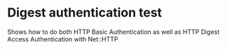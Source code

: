 # Digest authentication test

Shows how to do both HTTP Basic Authentication as well as HTTP Digest Access Authentication with Net::HTTP
